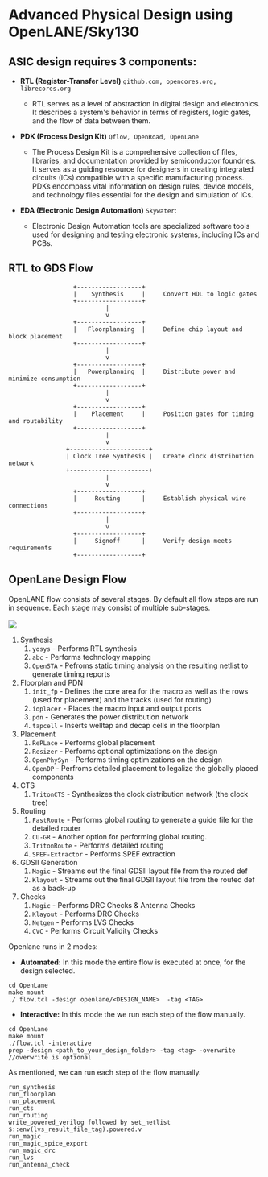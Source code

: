 # Advanced Physical Design using OpenLANE/Sky130

## ASIC design requires 3 components:
- **RTL (Register-Transfer Level)** ```github.com, opencores.org, librecores.org```
  - RTL serves as a level of abstraction in digital design and electronics. It describes a system's behavior in terms of registers, logic gates, and the flow of data between them.

- **PDK (Process Design Kit)** ```Qflow, OpenRoad, OpenLane```
  - The Process Design Kit is a comprehensive collection of files, libraries, and documentation provided by semiconductor foundries. It serves as a guiding resource for designers in creating integrated circuits (ICs) compatible with a specific manufacturing process. PDKs encompass vital information on design rules, device models, and technology files essential for the design and simulation of ICs.

- **EDA (Electronic Design Automation)** ```Skywater```:
  - Electronic Design Automation tools are specialized software tools used for designing and testing electronic systems, including ICs and PCBs.

## RTL to GDS Flow
```
                  +------------------+
                  |    Synthesis     |     Convert HDL to logic gates
                  +------------------+
                           |
                           v
                  +------------------+
                  |   Floorplanning  |     Define chip layout and block placement
                  +------------------+
                           |
                           v
                  +------------------+
                  |   Powerplanning  |     Distribute power and minimize consumption
                  +------------------+
                           |
                           v
                  +------------------+
                  |    Placement     |     Position gates for timing and routability
                  +------------------+
                           |
                           v
                +----------------------+
                | Clock Tree Synthesis |   Create clock distribution network
                +----------------------+
                           |
                           v
                  +------------------+
                  |     Routing      |     Establish physical wire connections
                  +------------------+
                           |
                           v
                  +------------------+
                  |     Signoff      |     Verify design meets requirements
                  +------------------+
```

## OpenLane Design Flow

OpenLANE flow consists of several stages. By default all flow steps are run in sequence. Each stage may consist of multiple sub-stages.
<br><br>
<img src=https://user-images.githubusercontent.com/93475824/267214071-68749aa4-dd1a-401e-b7a3-0c74df581e8e.png>


1. Synthesis
    1. `yosys` - Performs RTL synthesis
    2. `abc` - Performs technology mapping
    3. `OpenSTA` - Pefroms static timing analysis on the resulting netlist to generate timing reports
2. Floorplan and PDN
    1. `init_fp` - Defines the core area for the macro as well as the rows (used for placement) and the tracks (used for routing)
    2. `ioplacer` - Places the macro input and output ports
    3. `pdn` - Generates the power distribution network
    4. `tapcell` - Inserts welltap and decap cells in the floorplan
3. Placement
    1. `RePLace` - Performs global placement
    2. `Resizer` - Performs optional optimizations on the design
    3. `OpenPhySyn` - Performs timing optimizations on the design
    4. `OpenDP` - Perfroms detailed placement to legalize the globally placed components
4. CTS
    1. `TritonCTS` - Synthesizes the clock distribution network (the clock tree)
5. Routing
    1. `FastRoute` - Performs global routing to generate a guide file for the detailed router
    2. `CU-GR` - Another option for performing global routing.
    3. `TritonRoute` - Performs detailed routing
    4. `SPEF-Extractor` - Performs SPEF extraction
6. GDSII Generation
    1. `Magic` - Streams out the final GDSII layout file from the routed def
    2. `Klayout` - Streams out the final GDSII layout file from the routed def as a back-up
7. Checks
    1. `Magic` - Performs DRC Checks & Antenna Checks
    2. `Klayout` - Performs DRC Checks
    3. `Netgen` - Performs LVS Checks
    4. `CVC` - Performs Circuit Validity Checks
  
Openlane runs in 2 modes:
- **Automated:** In this mode the entire flow is executed at once, for the design selected.
```
cd OpenLane
make mount
./ flow.tcl -design openlane/<DESIGN_NAME>  -tag <TAG>
```
- **Interactive:** In this mode the we run each step of the flow manually.
```
cd OpenLane
make mount
./flow.tcl -interactive 
prep -design <path_to_your_design_folder> -tag <tag> -overwrite //overwrite is optional
```
As mentioned, we can run each step of the flow manually.
```
run_synthesis
run_floorplan
run_placement
run_cts
run_routing
write_powered_verilog followed by set_netlist $::env(lvs_result_file_tag).powered.v
run_magic
run_magic_spice_export
run_magic_drc
run_lvs
run_antenna_check
```
